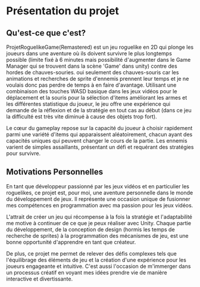 # Présentation du projet

## Qu'est-ce que c'est?

ProjetRoguelikeGame(Remastered) est un jeu roguelike en 2D qui plonge les joueurs dans une aventure où ils doivent survivre le plus longtemps possible (limite fixé à 6 minutes mais possibilité d'augmenter dans le Game Manager qui se trouvent dans la scène 'Game' dans unity) contre des hordes de chauves-souries. oui seulement des chauves-souris car les animations et recherches de sprite d'ennemis prennent leur temps et je ne voulais donc pas perdre de temps à en faire d'avantage. Utilisant une combinaison des touches WASD basique dans les jeux vidéos pour le déplacement et la souris pour la sélection d'items améliorant les armes et les différentes statistique du joueur, le jeu offre une expérience qui demande de la réflexion et de la stratégie en tout cas au début (dans ce jeu la difficulté est très vite diminué à cause des objets trop fort).

Le cœur du gameplay repose sur la capacité du joueur à choisir rapidement parmi une variété d'items qui apparaissent aléatoirement, chacun ayant des capacités uniques qui peuvent changer le cours de la partie. Les ennemis varient de simples assaillants, présentant un défi et requérant des stratégies pour survivre.


## Motivations Personnelles


En tant que développeur passionné par les jeux vidéos et en particulier les roguelikes, ce projet est, pour moi, une aventure personnelle dans le monde du développement de jeux. Il représente une occasion unique de fusionner mes compétences en programmation avec ma passion pour les jeux vidéos.

L'attrait de créer un jeu qui récompense à la fois la stratégie et l'adaptabilité me motive à continuer de ce que je peux réaliser avec Unity. Chaque partie du développement, de la conception de design (hormis les temps de recherche de sprites) à la programmation des mécanismes de jeu, est une bonne opportunité d'apprendre en tant que créateur.

De plus, ce projet me permet de relever des défis complexes tels que l'équilibrage des éléments de jeu et la création d'une expérience pour les joueurs engageante et intuitive. C'est aussi l'occasion de m'immerger dans un processus créatif en voyant mes idées prendre vie de manière interactive et divertissante.

